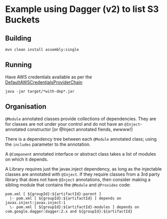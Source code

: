 Example using Dagger (v2) to list S3 Buckets
===========================================

Building
--------

```shell
mvn clean install assembly:single
```

Running
-------

Have AWS credentials available as per the [DefaultAWSCredentialsProviderChain](http://docs.aws.amazon.com/AWSJavaSDK/latest/javadoc/com/amazonaws/auth/DefaultAWSCredentialsProviderChain.html)
```shell
java -jar target/*with-dep*.jar
```

Organisation
------------

`@Module` annotated classes provide collections of dependencies. They are for classes are not under your control and do not have an `@Inject`-annotated constructor [or @Inject annotated fiends, ewwww!]

There is a dependency tree between each `@Module` annotated class; using the `includes` parameter to the annotation.

A `@Component` annotated interface or abstract class takes a list of modules on which it depends.

A Library requires just the javax.inject dependency, as long as the injectable classes are annotated with `@Inject`. If they require classes from a 3rd party library that does not have `@Inject` annotations, then consider making a sibling module that contains the `@Module` and `@Provides` code:
```
pom.xml [ ${groupId}:${artifactId}-parent ]
  |- pom.xml [ ${groupId}:${artifactId} ] depends on javax.inject:javax.inject:1
  \- pom.xml [ ${groupId}:${artifactId}-modules ] depends on com.google.dagger:dagger:2.x and ${groupId}:${artifactId}
```

